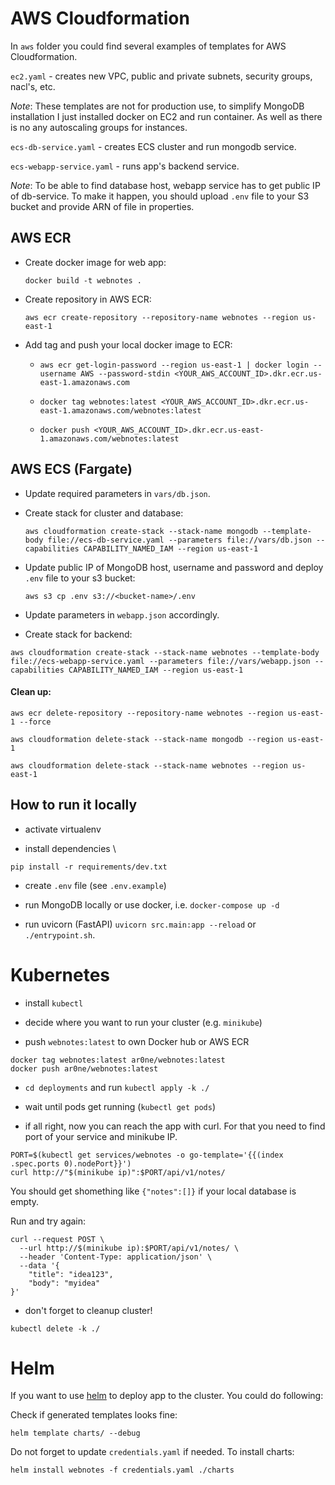 # AWS Cloudformation

In `aws` folder you could find several examples of templates for AWS Cloudformation. 

`ec2.yaml` - creates new VPC, public and private subnets, security groups, nacl's, etc.

*Note*: These templates are not for production use, to simplify MongoDB installation I just installed docker on EC2 and run container. As well as there is no any autoscaling groups for instances.

`ecs-db-service.yaml` - creates ECS cluster and run mongodb service.

`ecs-webapp-service.yaml` - runs app's backend service. 

*Note*: To be able to find database host, webapp service has to get public IP of db-service. 
To make it happen, you should upload `.env` file to your S3 bucket and provide ARN of file in properties.

## AWS ECR

- Create docker image for web app:

    `docker build -t webnotes .`

- Create repository in AWS ECR:

    `aws ecr create-repository --repository-name webnotes --region us-east-1`

- Add tag and push your local docker image to ECR:

  - `aws ecr get-login-password --region us-east-1 | docker login --username AWS --password-stdin <YOUR_AWS_ACCOUNT_ID>.dkr.ecr.us-east-1.amazonaws.com`
  
  - `docker tag webnotes:latest <YOUR_AWS_ACCOUNT_ID>.dkr.ecr.us-east-1.amazonaws.com/webnotes:latest`
  
  - `docker push <YOUR_AWS_ACCOUNT_ID>.dkr.ecr.us-east-1.amazonaws.com/webnotes:latest`

## AWS ECS (Fargate)

- Update required parameters in `vars/db.json`.

- Create stack for cluster and database:

    `aws cloudformation create-stack --stack-name mongodb --template-body file://ecs-db-service.yaml --parameters file://vars/db.json --capabilities CAPABILITY_NAMED_IAM --region us-east-1`

- Update public IP of MongoDB host, username and password and deploy `.env` file to your s3 bucket:

    `aws s3 cp .env s3://<bucket-name>/.env`

- Update parameters in `webapp.json` accordingly.

- Create stack for backend:

`aws cloudformation create-stack --stack-name webnotes --template-body file://ecs-webapp-service.yaml --parameters file://vars/webapp.json --capabilities CAPABILITY_NAMED_IAM --region us-east-1`

#### Clean up:

`aws ecr delete-repository --repository-name webnotes --region us-east-1 --force`

`aws cloudformation delete-stack --stack-name mongodb --region us-east-1`

`aws cloudformation delete-stack --stack-name webnotes --region us-east-1`

## How to run it locally

- activate virtualenv 

- install dependencies \

`pip install -r requirements/dev.txt`

- create `.env` file (see `.env.example`)

- run MongoDB locally or use docker, i.e. `docker-compose up -d`

- run uvicorn (FastAPI) `uvicorn src.main:app --reload` or `./entrypoint.sh`.


# Kubernetes

- install `kubectl`

- decide where you want to run your cluster (e.g. `minikube`)

- push `webnotes:latest` to own Docker hub or AWS ECR

```
docker tag webnotes:latest ar0ne/webnotes:latest
docker push ar0ne/webnotes:latest
```

- `cd deployments` and run `kubectl apply -k ./`

- wait until pods get running (`kubectl get pods`)

- if all right, now you can reach the app with curl. 
For that you need to find port of your service and minikube IP.

```
PORT=$(kubectl get services/webnotes -o go-template='{{(index .spec.ports 0).nodePort}}')
curl http://"$(minikube ip)":$PORT/api/v1/notes/
```

You should get shomething like `{"notes":[]}` if your local database is empty.

Run and try again:

```
curl --request POST \
  --url http://$(minikube ip):$PORT/api/v1/notes/ \
  --header 'Content-Type: application/json' \
  --data '{
	"title": "idea123",
	"body": "myidea"
}'
```

- don't forget to cleanup cluster! 

`kubectl delete -k ./`


# Helm

If you want to use [helm](https://helm.sh) to deploy app to the cluster. You could do following:


Check if generated templates looks fine:

```
helm template charts/ --debug
```

Do not forget to update `credentials.yaml` if needed. To install charts:

```
helm install webnotes -f credentials.yaml ./charts
```

